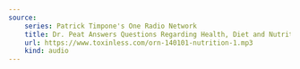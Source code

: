 ```yaml
---
source:
    series: Patrick Timpone's One Radio Network
    title: Dr. Peat Answers Questions Regarding Health, Diet and Nutrition Part 1
    url: https://www.toxinless.com/orn-140101-nutrition-1.mp3
    kind: audio
---
```

